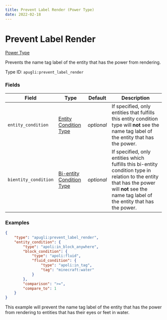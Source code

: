 ```yaml
---
title: Prevent Label Render (Power Type)
date: 2022-02-18
---
```


# Prevent Label Render

[Power Type](../power_types.md)

Prevents the name tag label of the entity that has the power from rendering.

Type ID: `apugli:prevent_label_render`


### Fields

Field | Type | Default | Description
------|------|---------|------------
`entity_condition` | [Entity Condition Type](https://origins.readthedocs.io/en/latest/types/entity_condition_types) | *optional* | If specified, only entities that fulfills this entity condition type will **not** see the name tag label of the entity that has the power.
`bientity_condition` | [Bi-entity Condition Type](https://origins.readthedocs.io/en/latest/types/bientity_condition_types) | *optional* | If specified, only entities which fulfills this bi-entity condition type in relation to the entity that has the power will **not** see the name tag label of the entity that has the power.


### Examples

```json
{
    "type": "apugli:prevent_label_render",
    "entity_condition": {
        "type": "apoli:in_block_anywhere",
        "block_condition": {
            "type": "apoli:fluid",
            "fluid_condition": {
                "type": "apoli:in_tag",
                "tag": "minecraft:water"
            }
        },
        "comparison": ">=",
        "compare_to": 1
    }
}
```

This example will prevent the name tag label of the entity that has the power from rendering to entities that has their eyes or feet in water.
